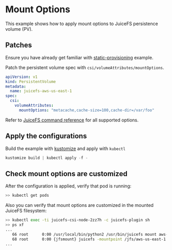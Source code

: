 # Mount Options

This example shows how to apply mount options to JuiceFS persistence volume (PV).

## Patches

Ensure you have already get familiar with [static-provisioning](../static-provisioning/README.md) example.

Patch the persistent volume spec with `csi/volumeAttributes/mountOptions`.

```yaml
apiVersion: v1
kind: PersistentVolume
metadata:
  name: juicefs-aws-us-east-1
spec:
  csi:
    volumeAttributes:
      mountOptions: "metacache,cache-size=100,cache-dir=/var/foo"
```

Refer to [JuiceFS command reference](https://juicefs.com/docs/zh/commands_reference.html#juicefs-mount) for all supported options.

## Apply the configurations

Build the example with [kustomize](https://github.com/kubernetes-sigs/kustomize) and apply with `kubectl`

```s
kustomize build | kubectl apply -f -
```

## Check mount options are customized

After the configuration is applied, verify that pod is running:

```sh
>> kubectl get pods
```

Also you can verify that mount options are customized in the mounted JuiceFS filesystem:

```sh
>> kubectl exec -ti juicefs-csi-node-2zz7h -c juicefs-plugin sh
>> ps xf
...
   66 root      0:00 /usr/local/bin/python2 /usr/bin/juicefs mount aws-us-east-1 /jfs/aws-us-east-1 --metacache --cache-size=100 --cache-dir=/var/foo
   68 root      0:00 {jfsmount} juicefs -mountpoint /jfs/aws-us-east-1 -ssl -cacheDir /var/foo/aws-us-east-1 -cacheSize 100 -o fsname=JuiceFS:aws-us-east-1,allow_other,nonempty -metacacheto 300 -attrcacheto 1 -entrycacheto 1 -direntrycacheto 1 -compress zstd
...
```
